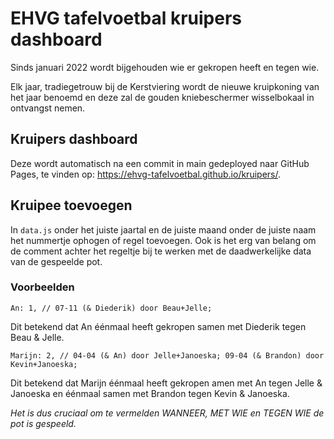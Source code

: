 # EHVG tafelvoetbal kruipers dashboard
Sinds januari 2022 wordt bijgehouden wie er gekropen heeft en tegen wie.

Elk jaar, tradiegetrouw bij de Kerstviering wordt de nieuwe kruipkoning van het jaar benoemd en deze zal de gouden kniebeschermer wisselbokaal in ontvangst nemen.

## Kruipers dashboard
Deze wordt automatisch na een commit in main gedeployed naar GitHub Pages, te vinden op: https://ehvg-tafelvoetbal.github.io/kruipers/.

## Kruipee toevoegen
In `data.js` onder het juiste jaartal en de juiste maand onder de juiste naam het nummertje ophogen of regel toevoegen. Ook is het erg van belang om de comment achter het regeltje bij te werken met de daadwerkelijke data van de gespeelde pot.

### Voorbeelden

```
An: 1, // 07-11 (& Diederik) door Beau+Jelle;
```

Dit betekend dat An éénmaal heeft gekropen samen met Diederik tegen Beau & Jelle.

```
Marijn: 2, // 04-04 (& An) door Jelle+Janoeska; 09-04 (& Brandon) door Kevin+Janoeska;
```
Dit betekend dat Marijn éénmaal heeft gekropen amen met An tegen Jelle & Janoeska en éénmaal samen met Brandon tegen Kevin & Janoeska.

_Het is dus cruciaal om te vermelden WANNEER, MET WIE en TEGEN WIE de pot is gespeeld._